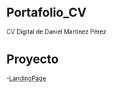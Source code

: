 # Portafolio_CV

CV Digital de Daniel Martínez Pérez

# Proyecto

-[LandingPage](https://DannyMarperOne.github.io/Portafolio_CV)